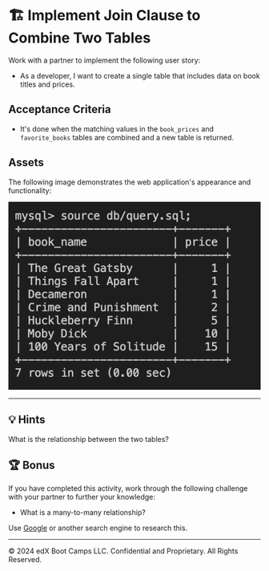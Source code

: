 # 🏗️ Implement Join Clause to Combine Two Tables

Work with a partner to implement the following user story:

* As a developer, I want to create a single table that includes data on book titles and prices.

## Acceptance Criteria

* It's done when the matching values in the `book_prices` and `favorite_books` tables are combined and a new table is returned. 

## Assets

The following image demonstrates the web application's appearance and functionality:

![The new table includes both book_name and price columns.](./assets/image_1.png)

---

## 💡 Hints

What is the relationship between the two tables?

## 🏆 Bonus

If you have completed this activity, work through the following challenge with your partner to further your knowledge:

* What is a many-to-many relationship?

Use [Google](https://www.google.com) or another search engine to research this.

---
© 2024 edX Boot Camps LLC. Confidential and Proprietary. All Rights Reserved.
